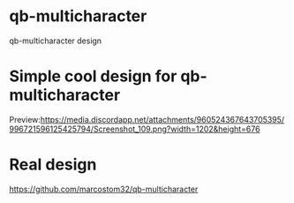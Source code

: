 # qb-multicharacter
qb-multicharacter design

# Simple cool design for qb-multicharacter
Preview:https://media.discordapp.net/attachments/960524367643705395/996721596125425794/Screenshot_109.png?width=1202&height=676
# Real design

https://github.com/marcostom32/qb-multicharacter
